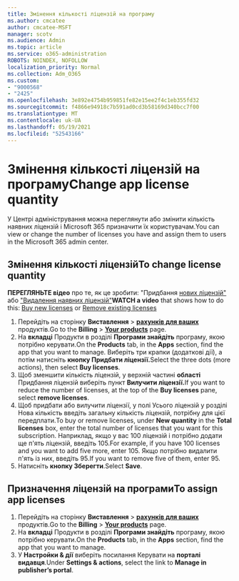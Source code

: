 ```yaml
---
title: Змінення кількості ліцензій на програму
ms.author: cmcatee
author: cmcatee-MSFT
manager: scotv
ms.audience: Admin
ms.topic: article
ms.service: o365-administration
ROBOTS: NOINDEX, NOFOLLOW
localization_priority: Normal
ms.collection: Adm_O365
ms.custom:
- "9000568"
- "2425"
ms.openlocfilehash: 3e892e4754b959851fe82e15ee2f4c1eb355fd32
ms.sourcegitcommit: f4866e94918c7b591ad0cd3b58169d340bcc7f00
ms.translationtype: MT
ms.contentlocale: uk-UA
ms.lasthandoff: 05/19/2021
ms.locfileid: "52543166"
---
```

# <a name="change-app-license-quantity"></a><span data-ttu-id="2319a-102">Змінення кількості ліцензій на програму</span><span class="sxs-lookup"><span data-stu-id="2319a-102">Change app license quantity</span></span>

<span data-ttu-id="2319a-103">У Центрі адміністрування можна переглянути або змінити кількість наявних ліцензій і Microsoft 365 призначити їх користувачам.</span><span class="sxs-lookup"><span data-stu-id="2319a-103">You can view or change the number of licenses you have and assign them to users in the Microsoft 365 admin center.</span></span>

## <a name="to-change-license-quantity"></a><span data-ttu-id="2319a-104">Змінення кількості ліцензій</span><span class="sxs-lookup"><span data-stu-id="2319a-104">To change license quantity</span></span>

<span data-ttu-id="2319a-105">**ПЕРЕГЛЯНЬТЕ відео** про те, як це зробити: "Придбання [нових ліцензій"](https://go.microsoft.com/fwlink/p/?linkid=2154857) або ["Видалення наявних ліцензій"](https://go.microsoft.com/fwlink/p/?linkid=2154938)</span><span class="sxs-lookup"><span data-stu-id="2319a-105">**WATCH a video** that shows how to do this: [Buy new licenses](https://go.microsoft.com/fwlink/p/?linkid=2154857) or [Remove existing licenses](https://go.microsoft.com/fwlink/p/?linkid=2154938)</span></span>

1. <span data-ttu-id="2319a-106">Перейдіть на сторінку **Виставлення**  >  **[рахунків для ваших](https://go.microsoft.com/fwlink/p/?linkid=842054)** продуктів.</span><span class="sxs-lookup"><span data-stu-id="2319a-106">Go to the **Billing** > **[Your products](https://go.microsoft.com/fwlink/p/?linkid=842054)** page.</span></span>
2. <span data-ttu-id="2319a-107">На **вкладці** Продукти в розділі **Програми знайдіть** програму, якою потрібно керувати.</span><span class="sxs-lookup"><span data-stu-id="2319a-107">On the **Products** tab, in the **Apps** section, find the app that you want to manage.</span></span> <span data-ttu-id="2319a-108">Виберіть три крапки (додаткові дії), а потім натисніть **кнопку Придбати ліцензії.**</span><span class="sxs-lookup"><span data-stu-id="2319a-108">Select the three dots (more actions), then select **Buy licenses**.</span></span>
3. <span data-ttu-id="2319a-109">Щоб зменшити кількість ліцензій, у верхній частині **області** Придбання ліцензій виберіть пункт **Вилучити ліцензії.**</span><span class="sxs-lookup"><span data-stu-id="2319a-109">If you want to reduce the number of licenses, at the top of the **Buy licenses** pane, select **remove licenses**.</span></span>
4. <span data-ttu-id="2319a-110">Щоб придбати або вилучити  ліцензії, у полі  Усього ліцензій у розділі Нова кількість введіть загальну кількість ліцензій, потрібну для цієї передплати.</span><span class="sxs-lookup"><span data-stu-id="2319a-110">To buy or remove licenses, under **New quantity** in the **Total licenses** box, enter the total number of licenses that you want for this subscription.</span></span> <span data-ttu-id="2319a-111">Наприклад, якщо у вас 100 ліцензій і потрібно додати ще п'ять ліцензій, введіть 105.</span><span class="sxs-lookup"><span data-stu-id="2319a-111">For example, if you have 100 licenses and you want to add five more, enter 105.</span></span> <span data-ttu-id="2319a-112">Якщо потрібно видалити п'ять із них, введіть 95.</span><span class="sxs-lookup"><span data-stu-id="2319a-112">If you want to remove five of them, enter 95.</span></span>
5. <span data-ttu-id="2319a-113">Натисніть **кнопку Зберегти**.</span><span class="sxs-lookup"><span data-stu-id="2319a-113">Select **Save**.</span></span>

## <a name="to-assign-app-licenses"></a><span data-ttu-id="2319a-114">Призначення ліцензій на програми</span><span class="sxs-lookup"><span data-stu-id="2319a-114">To assign app licenses</span></span>

1. <span data-ttu-id="2319a-115">Перейдіть на сторінку **Виставлення**  >  **[рахунків для ваших](https://go.microsoft.com/fwlink/p/?linkid=842054)** продуктів.</span><span class="sxs-lookup"><span data-stu-id="2319a-115">Go to the **Billing** > **[Your products](https://go.microsoft.com/fwlink/p/?linkid=842054)** page.</span></span>
2. <span data-ttu-id="2319a-116">На **вкладці** Продукти в розділі **Програми знайдіть** програму, якою потрібно керувати.</span><span class="sxs-lookup"><span data-stu-id="2319a-116">On the **Products** tab, in the **Apps** section, find the app that you want to manage.</span></span>
3. <span data-ttu-id="2319a-117">У **Настройки & дії** виберіть посилання Керувати на **порталі видавця**.</span><span class="sxs-lookup"><span data-stu-id="2319a-117">Under **Settings & actions**, select the link to **Manage in publisher’s portal**.</span></span>